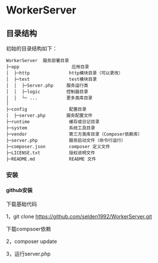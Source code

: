 # WorkerServer

## 目录结构

初始的目录结构如下：

~~~
WorkerServer  服务部署目录
├─app                    应用目录
│  ├─http               http模块目录（可以更改）
│  ├─test               test模块目录
│  │  ├─Server.php     服务运行类
│  │  ├─logic          控制器目录
│  │  └─ ...           更多类库目录
│
├─config                配置目录
│  ├─server.php        服务配置文件
├─runtime               缓存或日记目录
├─system                系统工具目录
├─vendor                第三方类库目录（Composer依赖库）
├─server.php            服务启动文件（命令行运行）
├─composer.json         composer 定义文件
├─LICENSE.txt           授权说明文件
├─README.md             README 文件
~~~

### 安装

#### github安装

下载基础代码

1，git clone https://github.com/selden1992/WorkerServer.git

下载compsoer依赖

2，composer update

3，运行server.php

